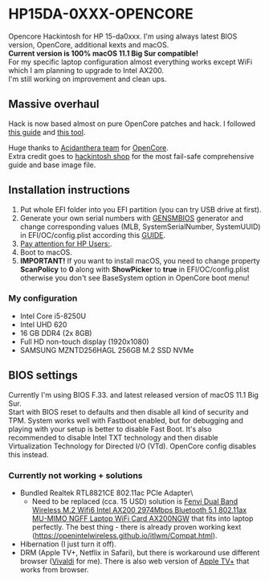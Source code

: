 # HP15DA-0XXX-OPENCORE
Opencore Hackintosh for HP 15-da0xxx. I'm using always latest BIOS version, OpenCore, additional kexts and macOS.\
**Current version is 100% macOS 11.1 Big Sur compatible!**\
For my specific laptop configuration almost everything works except WiFi which I am planning to upgrade to Intel AX200.\
I'm still working on improvement and clean ups.

## Massive overhaul
Hack is now based almost on pure OpenCore patches and hack. I followed [this guide](https://dortania.github.io/OpenCore-Install-Guide/) and [this tool](https://opencore.slowgeek.com/). 

Huge thanks to [Acidanthera team](https://github.com/acidanthera) for [OpenCore](https://github.com/acidanthera/OpenCorePkg).\
Extra credit goes to [hackintosh shop](https://www.hackintoshshop.com/2810/hackintosh-big-sur-guide/) for the most fail-safe comprehensive guide and base image file.

## Installation instructions

1. Put whole EFI folder into you EFI partition (you can try USB drive at first).
2. Generate your own serial numbers with [GENSMBIOS](https://github.com/corpnewt/GenSMBIOS) generator and change corresponding values (MLB, SystemSerialNumber, SystemUUID) in EFI/OC/config.plist according this [GUIDE](https://dortania.github.io/OpenCore-Install-Guide/config-laptop.plist/kaby-lake.html#starting-point).
3. [Pay attention for HP Users:](https://dortania.github.io/OpenCore-Install-Guide/config-laptop.plist/kaby-lake.html#cleaning-up).
4. Boot to macOS.
5. **IMPORTANT!** If you want to install macOS, you need to change property **ScanPolicy** to **0** along with **ShowPicker** to **true** in EFI/OC/config.plist otherwise you don't see BaseSystem option in OpenCore boot menu!

### My configuration

- Intel Core i5-8250U
- Intel UHD 620
- 16 GB DDR4 (2x 8GB)
- Full HD non-touch display (1920x1080)
- SAMSUNG MZNTD256HAGL 256GB M.2 SSD NVMe

## BIOS settings

Currently I'm using BIOS F.33. and latest released version of macOS 11.1 Big Sur.\
Start with BIOS reset to defaults and then disable all kind of security and TPM.
System works well with Fastboot enabled, but for debugging and playing with your setup is better to disable Fast Boot.
It's also recommended to disable Intel TXT technology and then disable Virtualization Technology for Directed I/O (VTd). OpenCore config disables this instead.

### Currently not working + solutions

- Bundled Realtek RTL8821CE 802.11ac PCIe Adapter\
  - Need to be replaced (cca. 15 USD) solution is [Fenvi Dual Band Wireless M.2 Wifi6 Intel AX200 2974Mbps Bluetooth 5.1 802.11ax MU-MIMO NGFF Laptop WiFi Card AX200NGW](https://www.aliexpress.com/item/4000563277082.html?spm=a2g0o.productlist.0.0.4b394d15rRh1vt&algo_pvid=cb56b6f4-8257-4db8-ab80-e0234487d7cf&algo_expid=cb56b6f4-8257-4db8-ab80-e0234487d7cf-8&btsid=0b0a555816095040205066880eafad&ws_ab_test=searchweb0_0,searchweb201602_,searchweb201603_) that fits into laptop perfectly. The best thing - there is already proven working kext (https://openintelwireless.github.io/itlwm/Compat.html).
- Hibernation (I just turn it off).
- DRM (Apple TV+, Netflix in Safari), but there is workaround use different browser ([Vivaldi](https://vivaldi.com) for me). There is also web version of [Apple TV+](https://tv.apple.com) that works from browser.
